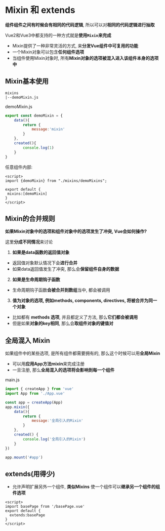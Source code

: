 # Mixin 和 extends
**组件组件之间有时候会有相同的代码逻辑**, 所以可以对**相同的代码逻辑进行抽取**

Vue2和Vue3中都支持的一种方式就是**使用`Mixin`来完成**
* Mixin提供了一种非常灵活的方式, 来**分发Vue组件中可复用的功能**
* 一个Mixin对象可以包含**任何组件选项**
* 当组件使用Mixin对象时, 所有**Mixin对象的选项被混入进入该组件本身的选项中**

## Mixin基本使用
```
mixins
|--demoMixin.js
```
demoMixin.js
```js
export const demoMixin = {
    data(){
        return {
            message:'mixin'
        }
    },
    created(){
        console.log(1)
    }
}
```
任意组件内部:
```vue
<script>
import {demoMixin} from "./mixins/demoMixins";

export default {
 mixins:[demoMixin]
}
</script>
```
## Mixin的合并规则
**如果Mixin对象中的选项和组件对象中的选项发生了冲突, Vue会如何操作?**

这里**分成不同情况**来讨论
1. **如果是data函数的返回值对象**
* 返回值对象默认情况下会**进行合并**
* 如果data返回值发生了冲突, 那么会**保留组件自身的数据**
2. **如果是生命周期钩子函数**
* 生命周期钩子函数**会被合并到数组**当中, 都会被调用
3. **值为对象的选项, 例如methods, components, directives, 将被合并为同一个对象**
* 比如都有 **methods 选项**, 并且都定义了方法, 那么**它们都会被调用**
* 但是如果**对象的key相同**, 那么会**取组件对象的键值对**

## 全局混入 Mixin
如果组件中的某些选项, 是所有组件都需要拥有的, 那么这个时候可以用**全局Mixin**
* 可以用**应用App方法mixin**来完成注册
* 一旦注册, 那么**全局混入的选项将会影响到每一个组件**

main.js
```js
import { createApp } from 'vue'
import App from './App.vue'

const app = createApp(App)
app.mixin({
    data(){
        return {
            message:'全局引入的Mixin'
        }
    },
    created() {
        console.log('全局引入的Mixin')
    }
})

app.mount('#app')
```
## extends(用得少)
* 允许声明扩展另外一个组件, **类似Mixins**
使一个组件可以**继承另一个组件的组件选项**
```vue
<script>
import basePage from '/basePage.vue'
export default {
  extends:basePage
}
</script>
```




